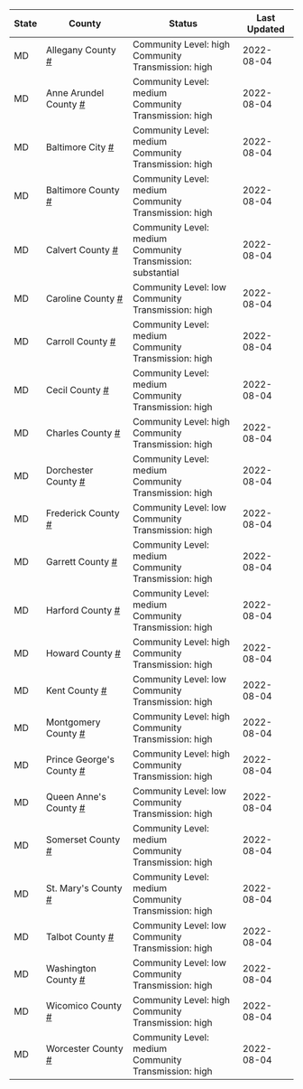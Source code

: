 State | County | Status | Last Updated
--- | --- | --- | --- 
MD | Allegany County <a href="#allegany_county">#</a> | <a name="allegany_county"></a>Community Level: high<br/>Community Transmission: high | 2022-08-04
MD | Anne Arundel County <a href="#anne_arundel_county">#</a> | <a name="anne_arundel_county"></a>Community Level: medium<br/>Community Transmission: high | 2022-08-04
MD | Baltimore City <a href="#baltimore_city">#</a> | <a name="baltimore_city"></a>Community Level: medium<br/>Community Transmission: high | 2022-08-04
MD | Baltimore County <a href="#baltimore_county">#</a> | <a name="baltimore_county"></a>Community Level: medium<br/>Community Transmission: high | 2022-08-04
MD | Calvert County <a href="#calvert_county">#</a> | <a name="calvert_county"></a>Community Level: medium<br/>Community Transmission: substantial | 2022-08-04
MD | Caroline County <a href="#caroline_county">#</a> | <a name="caroline_county"></a>Community Level: low<br/>Community Transmission: high | 2022-08-04
MD | Carroll County <a href="#carroll_county">#</a> | <a name="carroll_county"></a>Community Level: medium<br/>Community Transmission: high | 2022-08-04
MD | Cecil County <a href="#cecil_county">#</a> | <a name="cecil_county"></a>Community Level: medium<br/>Community Transmission: high | 2022-08-04
MD | Charles County <a href="#charles_county">#</a> | <a name="charles_county"></a>Community Level: high<br/>Community Transmission: high | 2022-08-04
MD | Dorchester County <a href="#dorchester_county">#</a> | <a name="dorchester_county"></a>Community Level: medium<br/>Community Transmission: high | 2022-08-04
MD | Frederick County <a href="#frederick_county">#</a> | <a name="frederick_county"></a>Community Level: low<br/>Community Transmission: high | 2022-08-04
MD | Garrett County <a href="#garrett_county">#</a> | <a name="garrett_county"></a>Community Level: medium<br/>Community Transmission: high | 2022-08-04
MD | Harford County <a href="#harford_county">#</a> | <a name="harford_county"></a>Community Level: medium<br/>Community Transmission: high | 2022-08-04
MD | Howard County <a href="#howard_county">#</a> | <a name="howard_county"></a>Community Level: high<br/>Community Transmission: high | 2022-08-04
MD | Kent County <a href="#kent_county">#</a> | <a name="kent_county"></a>Community Level: low<br/>Community Transmission: high | 2022-08-04
MD | Montgomery County <a href="#montgomery_county">#</a> | <a name="montgomery_county"></a>Community Level: high<br/>Community Transmission: high | 2022-08-04
MD | Prince George's County <a href="#prince_george's_county">#</a> | <a name="prince_george's_county"></a>Community Level: high<br/>Community Transmission: high | 2022-08-04
MD | Queen Anne's County <a href="#queen_anne's_county">#</a> | <a name="queen_anne's_county"></a>Community Level: low<br/>Community Transmission: high | 2022-08-04
MD | Somerset County <a href="#somerset_county">#</a> | <a name="somerset_county"></a>Community Level: medium<br/>Community Transmission: high | 2022-08-04
MD | St. Mary's County <a href="#st._mary's_county">#</a> | <a name="st._mary's_county"></a>Community Level: medium<br/>Community Transmission: high | 2022-08-04
MD | Talbot County <a href="#talbot_county">#</a> | <a name="talbot_county"></a>Community Level: low<br/>Community Transmission: high | 2022-08-04
MD | Washington County <a href="#washington_county">#</a> | <a name="washington_county"></a>Community Level: low<br/>Community Transmission: high | 2022-08-04
MD | Wicomico County <a href="#wicomico_county">#</a> | <a name="wicomico_county"></a>Community Level: high<br/>Community Transmission: high | 2022-08-04
MD | Worcester County <a href="#worcester_county">#</a> | <a name="worcester_county"></a>Community Level: medium<br/>Community Transmission: high | 2022-08-04

